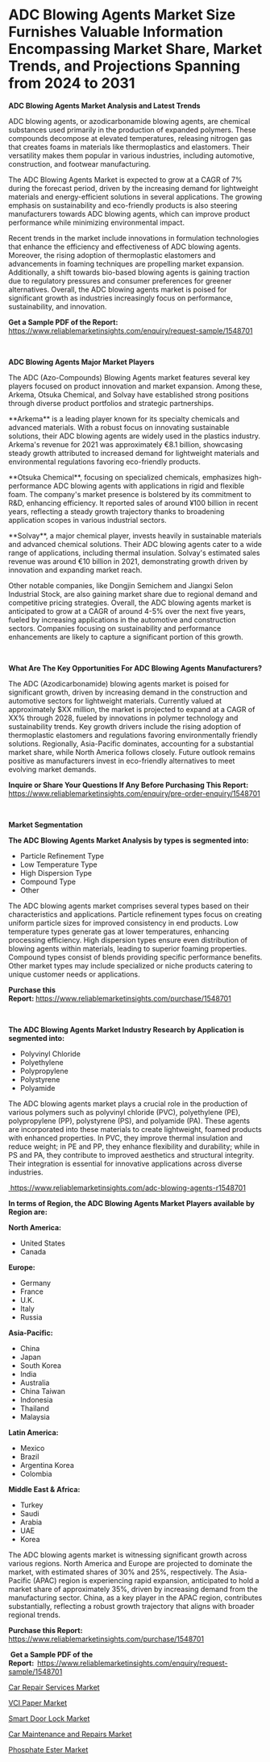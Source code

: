 <p><h1>ADC Blowing Agents Market Size Furnishes Valuable Information Encompassing Market Share, Market Trends, and Projections Spanning from 2024 to 2031</h1></p><p><strong>ADC Blowing Agents Market Analysis and Latest Trends</strong></p>
<p><p>ADC blowing agents, or azodicarbonamide blowing agents, are chemical substances used primarily in the production of expanded polymers. These compounds decompose at elevated temperatures, releasing nitrogen gas that creates foams in materials like thermoplastics and elastomers. Their versatility makes them popular in various industries, including automotive, construction, and footwear manufacturing.</p><p>The ADC Blowing Agents Market is expected to grow at a CAGR of 7% during the forecast period, driven by the increasing demand for lightweight materials and energy-efficient solutions in several applications. The growing emphasis on sustainability and eco-friendly products is also steering manufacturers towards ADC blowing agents, which can improve product performance while minimizing environmental impact.</p><p>Recent trends in the market include innovations in formulation technologies that enhance the efficiency and effectiveness of ADC blowing agents. Moreover, the rising adoption of thermoplastic elastomers and advancements in foaming techniques are propelling market expansion. Additionally, a shift towards bio-based blowing agents is gaining traction due to regulatory pressures and consumer preferences for greener alternatives. Overall, the ADC blowing agents market is poised for significant growth as industries increasingly focus on performance, sustainability, and innovation.</p></p>
<p><strong>Get a Sample PDF of the Report:&nbsp;</strong> <a href="https://www.reliablemarketinsights.com/enquiry/request-sample/1548701?utm_campaign=1197&utm_medium=2&utm_source=Github&utm_content=ia&utm_term=14112024&utm_id=adc-blowing-agents">https://www.reliablemarketinsights.com/enquiry/request-sample/1548701</a></p>
<p>&nbsp;</p>
<p><strong>ADC Blowing Agents Major Market Players</strong></p>
<p><p>The ADC (Azo-Compounds) Blowing Agents market features several key players focused on product innovation and market expansion. Among these, Arkema, Otsuka Chemical, and Solvay have established strong positions through diverse product portfolios and strategic partnerships.</p><p>**Arkema** is a leading player known for its specialty chemicals and advanced materials. With a robust focus on innovating sustainable solutions, their ADC blowing agents are widely used in the plastics industry. Arkema's revenue for 2021 was approximately €8.1 billion, showcasing steady growth attributed to increased demand for lightweight materials and environmental regulations favoring eco-friendly products.</p><p>**Otsuka Chemical**, focusing on specialized chemicals, emphasizes high-performance ADC blowing agents with applications in rigid and flexible foam. The company's market presence is bolstered by its commitment to R&D, enhancing efficiency. It reported sales of around ¥100 billion in recent years, reflecting a steady growth trajectory thanks to broadening application scopes in various industrial sectors.</p><p>**Solvay**, a major chemical player, invests heavily in sustainable materials and advanced chemical solutions. Their ADC blowing agents cater to a wide range of applications, including thermal insulation. Solvay's estimated sales revenue was around €10 billion in 2021, demonstrating growth driven by innovation and expanding market reach.</p><p>Other notable companies, like Dongjin Semichem and Jiangxi Selon Industrial Stock, are also gaining market share due to regional demand and competitive pricing strategies. Overall, the ADC blowing agents market is anticipated to grow at a CAGR of around 4-5% over the next five years, fueled by increasing applications in the automotive and construction sectors. Companies focusing on sustainability and performance enhancements are likely to capture a significant portion of this growth.</p></p>
<p>&nbsp;</p>
<p><strong>What Are The Key Opportunities For ADC Blowing Agents Manufacturers?</strong></p>
<p><p>The ADC (Azodicarbonamide) blowing agents market is poised for significant growth, driven by increasing demand in the construction and automotive sectors for lightweight materials. Currently valued at approximately $XX million, the market is projected to expand at a CAGR of XX% through 2028, fueled by innovations in polymer technology and sustainability trends. Key growth drivers include the rising adoption of thermoplastic elastomers and regulations favoring environmentally friendly solutions. Regionally, Asia-Pacific dominates, accounting for a substantial market share, while North America follows closely. Future outlook remains positive as manufacturers invest in eco-friendly alternatives to meet evolving market demands.</p></p>
<p><strong>Inquire or Share Your Questions If Any Before Purchasing This Report:</strong> <a href="https://www.reliablemarketinsights.com/enquiry/pre-order-enquiry/1548701?utm_campaign=1197&utm_medium=2&utm_source=Github&utm_content=ia&utm_term=14112024&utm_id=adc-blowing-agents">https://www.reliablemarketinsights.com/enquiry/pre-order-enquiry/1548701</a></p>
<p>&nbsp;</p>
<p><strong>Market Segmentation</strong></p>
<p><strong>The ADC Blowing Agents Market Analysis by types is segmented into:</strong></p>
<p><ul><li>Particle Refinement Type</li><li>Low Temperature Type</li><li>High Dispersion Type</li><li>Compound Type</li><li>Other</li></ul></p>
<p><p>The ADC blowing agents market comprises several types based on their characteristics and applications. Particle refinement types focus on creating uniform particle sizes for improved consistency in end products. Low temperature types generate gas at lower temperatures, enhancing processing efficiency. High dispersion types ensure even distribution of blowing agents within materials, leading to superior foaming properties. Compound types consist of blends providing specific performance benefits. Other market types may include specialized or niche products catering to unique customer needs or applications.</p></p>
<p><strong>Purchase this Report:&nbsp;</strong><a href="https://www.reliablemarketinsights.com/purchase/1548701?utm_campaign=1197&utm_medium=2&utm_source=Github&utm_content=ia&utm_term=14112024&utm_id=adc-blowing-agents">https://www.reliablemarketinsights.com/purchase/1548701</a></p>
<p>&nbsp;</p>
<p><strong>The ADC Blowing Agents Market Industry Research by Application is segmented into:</strong></p>
<p><ul><li>Polyvinyl Chloride</li><li>Polyethylene</li><li>Polypropylene</li><li>Polystyrene</li><li>Polyamide</li></ul></p>
<p><p>The ADC blowing agents market plays a crucial role in the production of various polymers such as polyvinyl chloride (PVC), polyethylene (PE), polypropylene (PP), polystyrene (PS), and polyamide (PA). These agents are incorporated into these materials to create lightweight, foamed products with enhanced properties. In PVC, they improve thermal insulation and reduce weight; in PE and PP, they enhance flexibility and durability; while in PS and PA, they contribute to improved aesthetics and structural integrity. Their integration is essential for innovative applications across diverse industries.</p></p>
<p><a href="https://www.reliablemarketinsights.com/adc-blowing-agents-r1548701?utm_campaign=1197&utm_medium=2&utm_source=Github&utm_content=ia&utm_term=14112024&utm_id=adc-blowing-agents">&nbsp;https://www.reliablemarketinsights.com/adc-blowing-agents-r1548701</a></p>
<p><strong>In terms of Region, the ADC Blowing Agents Market Players available by Region are:</strong></p>
<p>
    <p> <strong> North America: </strong>
        <ul>
            <li>United States</li>
            <li>Canada</li>
        </ul>
        </p> 
    <p> <strong> Europe: </strong>
        <ul>
            <li>Germany</li>
            <li>France</li>
            <li>U.K.</li>
            <li>Italy</li>
            <li>Russia</li>
        </ul>
        </p> 
    <p> <strong> Asia-Pacific: </strong>
        <ul>
            <li>China</li>
            <li>Japan</li>
            <li>South Korea</li>
            <li>India</li>
            <li>Australia</li>
            <li>China Taiwan</li>
            <li>Indonesia</li>
            <li>Thailand</li>
            <li>Malaysia</li>
        </ul>
        </p> 
    <p> <strong> Latin America: </strong>
        <ul>
            <li>Mexico</li>
            <li>Brazil</li>
            <li>Argentina Korea</li>
            <li>Colombia</li>
        </ul>
        </p> 
    <p> <strong> Middle East & Africa: </strong>
        <ul>
            <li>Turkey</li>
            <li>Saudi</li>
            <li>Arabia</li>
            <li>UAE</li>
            <li>Korea</li>
        </ul>
    </p>
    </p>
<p><p>The ADC blowing agents market is witnessing significant growth across various regions. North America and Europe are projected to dominate the market, with estimated shares of 30% and 25%, respectively. The Asia-Pacific (APAC) region is experiencing rapid expansion, anticipated to hold a market share of approximately 35%, driven by increasing demand from the manufacturing sector. China, as a key player in the APAC region, contributes substantially, reflecting a robust growth trajectory that aligns with broader regional trends.</p></p>
<p><strong>Purchase this Report: </strong><a href="https://www.reliablemarketinsights.com/purchase/1548701?utm_campaign=1197&utm_medium=2&utm_source=Github&utm_content=ia&utm_term=14112024&utm_id=adc-blowing-agents">https://www.reliablemarketinsights.com/purchase/1548701</a></p>
<p>&nbsp;<strong>Get a Sample PDF of the Report:&nbsp;&nbsp;</strong><a href="https://www.reliablemarketinsights.com/enquiry/request-sample/1548701?utm_campaign=1197&utm_medium=2&utm_source=Github&utm_content=ia&utm_term=14112024&utm_id=adc-blowing-agents">https://www.reliablemarketinsights.com/enquiry/request-sample/1548701</a></p>
<p><strong></strong></p>
<p><p><a href="https://issuu.com/reportprime-2/docs/car-repair-services-market-size-203_6b04af5e9839c6?utm_campaign=1197&utm_medium=2&utm_source=Github&utm_content=ia&utm_term=14112024&utm_id=adc-blowing-agents">Car Repair Services Market</a></p><p><a href="https://github.com/prosalinda88/Market-Research-Report-List-6/blob/main/vci-paper-market.md?utm_campaign=1197&utm_medium=2&utm_source=Github&utm_content=ia&utm_term=14112024&utm_id=adc-blowing-agents">VCI Paper Market</a></p><p><a href="https://www.linkedin.com/pulse/smart-door-lock-market-strategic-insights-product-evolution-3n5vf?utm_campaign=1197&utm_medium=2&utm_source=Github&utm_content=ia&utm_term=14112024&utm_id=adc-blowing-agents">Smart Door Lock Market</a></p><p><a href="https://issuu.com/reportprime-2/docs/car-maintenance-and-repairs-market-_1c93ffe9878d32?utm_campaign=1197&utm_medium=2&utm_source=Github&utm_content=ia&utm_term=14112024&utm_id=adc-blowing-agents">Car Maintenance and Repairs Market</a></p><p><a href="https://www.linkedin.com/pulse/phosphate-ester-market-forecast-global-trends-analysis-from-2024-zqlbe?utm_campaign=1197&utm_medium=2&utm_source=Github&utm_content=ia&utm_term=14112024&utm_id=adc-blowing-agents">Phosphate Ester Market</a></p></p>